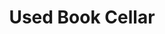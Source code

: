 ---
title: Used Book Cellar
page_heading: Used Book Cellar
featured_image_path:
featured_image_position: 50
fancy_font:
---